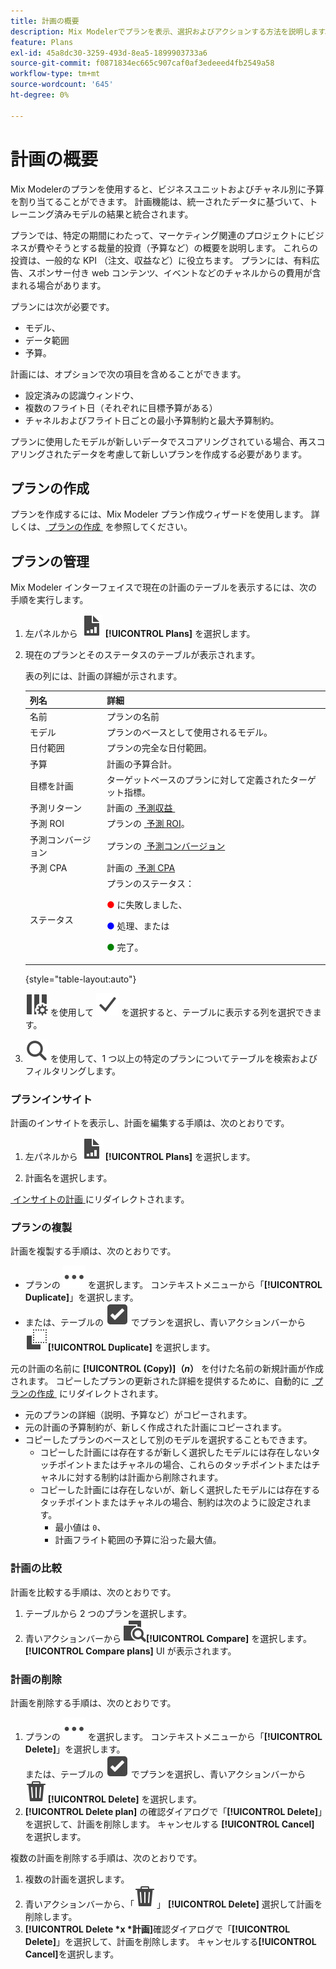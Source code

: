 ```yaml
---
title: 計画の概要
description: Mix Modelerでプランを表示、選択およびアクションする方法を説明します。
feature: Plans
exl-id: 45a8dc30-3259-493d-8ea5-1899903733a6
source-git-commit: f0871834ec665c907caf0af3edeeed4fb2549a58
workflow-type: tm+mt
source-wordcount: '645'
ht-degree: 0%

---
```


# 計画の概要

Mix Modelerのプランを使用すると、ビジネスユニットおよびチャネル別に予算を割り当てることができます。 計画機能は、統一されたデータに基づいて、トレーニング済みモデルの結果と統合されます。

プランでは、特定の期間にわたって、マーケティング関連のプロジェクトにビジネスが費やそうとする裁量的投資（予算など）の概要を説明します。 これらの投資は、一般的な KPI （注文、収益など）に役立ちます。 プランには、有料広告、スポンサー付き web コンテンツ、イベントなどのチャネルからの費用が含まれる場合があります。

プランには次が必要です。

- モデル、
- データ範囲
- 予算。

計画には、オプションで次の項目を含めることができます。

- 設定済みの認識ウィンドウ、
- 複数のフライト日（それぞれに目標予算がある）
- チャネルおよびフライト日ごとの最小予算制約と最大予算制約。

プランに使用したモデルが新しいデータでスコアリングされている場合、再スコアリングされたデータを考慮して新しいプランを作成する必要があります。


## プランの作成

プランを作成するには、Mix Modeler プラン作成ウィザードを使用します。 詳しくは、[&#x200B; プランの作成 &#x200B;](build.md) を参照してください。


## プランの管理

Mix Modeler インターフェイスで現在の計画のテーブルを表示するには、次の手順を実行します。

1. 左パネルから ![](/help/assets/icons/FileChart.svg) **[!UICONTROL Plans]** を選択します。

1. 現在のプランとそのステータスのテーブルが表示されます。

   表の列には、計画の詳細が示されます。

   | 列名 | 詳細 |
   |---|---|
   | 名前 | プランの名前 |
   | モデル | プランのベースとして使用されるモデル。 |
   | 日付範囲 | プランの完全な日付範囲。 |
   | 予算 | 計画の予算合計。 |
   | 目標を計画 | ターゲットベースのプランに対して定義されたターゲット指標。 |
   | 予測リターン | 計画の [&#x200B; 予測収益 &#x200B;](/help/main-guide/glossary.md) |
   | 予測 ROI | プランの [&#x200B; 予測 ROI](/help/main-guide/glossary.md)。 |
   | 予測コンバージョン | プランの [&#x200B; 予測コンバージョン &#x200B;](/help/main-guide/glossary.md) |
   | 予測 CPA | 計画の [&#x200B; 予測 CPA](/help/main-guide/glossary.md) |
   | ステータス | プランのステータス： <p><span style="color:red">●</span> に失敗しました、 <p><span style="color:blue">●</span> 処理、または <p><span style="color:green">●</span> 完了。 |

   {style="table-layout:auto"}

   ![ColumnSetting](/help/assets/icons/ColumnSetting.svg) を使用して ![Checkmark](/help/assets/icons/Checkmark.svg) を選択すると、テーブルに表示する列を選択できます。

1. ![&#x200B; 検索 &#x200B;](/help/assets/icons/Search.svg) を使用して、1 つ以上の特定のプランについてテーブルを検索およびフィルタリングします。

### プランインサイト

計画のインサイトを表示し、計画を編集する手順は、次のとおりです。

1. 左パネルから ![PLan](/help/assets/icons/FileChart.svg) **[!UICONTROL Plans]** を選択します。

1. 計画名を選択します。

[&#x200B; インサイトの計画 &#x200B;](insights.md) にリダイレクトされます。


### プランの複製

計画を複製する手順は、次のとおりです。

- プランの ![&#x200B; 詳細 &#x200B;](/help/assets/icons/More.svg) を選択します。 コンテキストメニューから「**[!UICONTROL Duplicate]**」を選択します。
- または、テーブルの ![&#x200B; 選択ボックス &#x200B;](/help/assets/icons/SelectBox.svg) でプランを選択し、青いアクションバーから ![&#x200B; コピー &#x200B;](/help/assets/icons/Copy.svg)**[!UICONTROL Duplicate]** を選択します。

元の計画の名前に **[!UICONTROL (Copy)]（_n_）** を付けた名前の新規計画が作成されます。 コピーしたプランの更新された詳細を提供するために、自動的に [&#x200B; プランの作成 &#x200B;](build.md) にリダイレクトされます。

- 元のプランの詳細（説明、予算など）がコピーされます。
- 元の計画の予算制約が、新しく作成された計画にコピーされます。
- コピーしたプランのベースとして別のモデルを選択することもできます。
   - コピーした計画には存在するが新しく選択したモデルには存在しないタッチポイントまたはチャネルの場合、これらのタッチポイントまたはチャネルに対する制約は計画から削除されます。
   - コピーした計画には存在しないが、新しく選択したモデルには存在するタッチポイントまたはチャネルの場合、制約は次のように設定されます。
      - 最小値は `0`、
      - 計画フライト範囲の予算に沿った最大値。



### 計画の比較

計画を比較する手順は、次のとおりです。

1. テーブルから 2 つのプランを選択します。
1. 青いアクションバーから ![&#x200B; 比較 &#x200B;](/help/assets/icons/Compare.svg)**[!UICONTROL Compare]** を選択します。 **[!UICONTROL Compare plans]** UI が表示されます。


### 計画の削除

計画を削除する手順は、次のとおりです。

1. プランの ![&#x200B; 詳細 &#x200B;](/help/assets/icons/More.svg) を選択します。 コンテキストメニューから「**[!UICONTROL Delete]**」を選択します。 <br/> または、テーブルの ![&#x200B; 選択ボックス &#x200B;](/help/assets/icons/SelectBox.svg) でプランを選択し、青いアクションバーから ![&#x200B; 削除 &#x200B;](/help/assets/icons/Delete.svg)**[!UICONTROL Delete]** を選択します。
1. **[!UICONTROL Delete plan]** の確認ダイアログで「**[!UICONTROL Delete]**」を選択して、計画を削除します。 キャンセルする **[!UICONTROL Cancel]** を選択します。

複数の計画を削除する手順は、次のとおりです。

1. 複数の計画を選択します。
1. 青いアクションバーから、「![&#x200B; 削除 &#x200B;](/help/assets/icons/Delete.svg)」 **[!UICONTROL Delete]** 選択して計画を削除します。
1. **[!UICONTROL Delete *x *計画]**&#x200B;確認ダイアログで「**[!UICONTROL Delete]**」を選択して、計画を削除します。 キャンセルする&#x200B;**[!UICONTROL Cancel]**&#x200B;を選択します。


